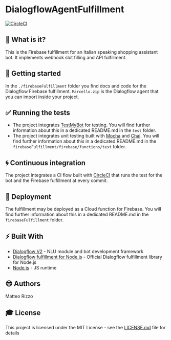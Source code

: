 # DialogflowAgentFulfillment

[![CircleCI](https://circleci.com/gh/MatteoRizzo96/DialogflowAgentFulfillment.svg?style=svg&circle-token=03bca14b664925638bdb0478493624ee0d9d98df)](https://circleci.com/gh/MatteoRizzo96/DialogflowAgentFulfillment)

## 🤖 What is it?

This is the Firebase fulfillment for an Italian speaking shopping assistant bot. It implements webhook slot filling and API fulfillment.

## 🙌 Getting started

In the `./firebaseFulfillment` folder you find docs and code for the Dialogflow Firebase fulfillment. `Marcello.zip` is the Dialogflow agent that you can import inside your project.

## ✅ Running the tests

* The project integrates [TestMyBot](https://github.com/codeforequity-at/testmybot) for testing. You will find further information about this in a dedicated README.md in the `test` folder.
* The project integrates unit testing built with [Mocha](https://mochajs.org/) and [Chai](http://www.chaijs.com/). You will find further information about this in a dedicated README.md in the `firebaseFulfillment/firebase/functions/test` folder.

## 🌀 Continuous integration

The project integrates a CI flow built with [CircleCI](https://circleci.com/) that runs the test for the bot and the Firebase fulfillment at every commit.

## 🚀 Deployment

The fulfillment may be deployed as a Cloud function for Firebase. You will find further information about this in a dedicated README.md in the `firebaseFulfillment` folder.
 
## ⚡ Built With

* [Dialogflow V2](https://dialogflow.com/) - NLU module and bot development framework
* [Dialogflow fulfillment for Node.js](https://github.com/dialogflow/dialogflow-fulfillment-nodejs) - Official Dialogflow fulfillment library for Node.js
* [Node.js](https://nodejs.org/it/) - JS runtime

## 😎 Authors

Matteo Rizzo

## 🎓 License

This project is licensed under the MIT License - see the [LICENSE.md](LICENSE.md) file for details
